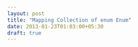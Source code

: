 ```yaml
---
layout: post
title: "Mapping Collection of enum Enum"
date: 2013-01-23T01:03:00+05:30
draft: true
---
```

